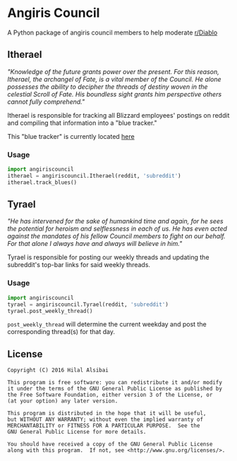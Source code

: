 # Angiris Council

A Python package of angiris council members to help moderate [r/Diablo](https://www.reddit.com/r/diablo)

## Itherael

_"Knowledge of the future grants power over the present. For this reason, Itherael, the archangel of Fate, is a vital member of the Council. He alone possesses the ability to decipher the threads of destiny woven in the celestial Scroll of Fate. His boundless sight grants him perspective others cannot fully comprehend."_

Itherael is responsible for tracking all Blizzard employees' postings on reddit and compiling that information into a "blue tracker."

This "blue tracker" is currently located [here](https://www.reddit.com/r/diablo/wiki/bluetracker)

### Usage

```python
import angiriscouncil
itherael = angiriscouncil.Itherael(reddit, 'subreddit')
itherael.track_blues()
```

## Tyrael

_"He has intervened for the sake of humankind time and again, for he sees the potential for heroism and selflessness in each of us. He has even acted against the mandates of his fellow Council members to fight on our behalf. For that alone I always have and always will believe in him."_

Tyrael is responsible for posting our weekly threads and updating the subreddit's top-bar links for said weekly threads.

### Usage

```python
import angiriscouncil
tyrael = angiriscouncil.Tyrael(reddit, 'subreddit')
tyrael.post_weekly_thread()
```

`post_weekly_thread` will determine the current weekday and post the corresponding thread(s) for that day.

## License
    Copyright (C) 2016 Hilal Alsibai

    This program is free software: you can redistribute it and/or modify
    it under the terms of the GNU General Public License as published by
    the Free Software Foundation, either version 3 of the License, or
    (at your option) any later version.

    This program is distributed in the hope that it will be useful,
    but WITHOUT ANY WARRANTY; without even the implied warranty of
    MERCHANTABILITY or FITNESS FOR A PARTICULAR PURPOSE.  See the
    GNU General Public License for more details.

    You should have received a copy of the GNU General Public License
    along with this program.  If not, see <http://www.gnu.org/licenses/>.
